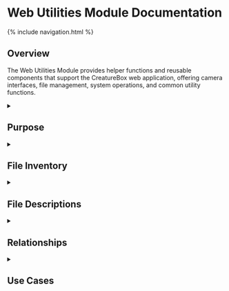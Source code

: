 # Web Utilities Module Documentation

{% include navigation.html %}

## Overview

The Web Utilities Module provides helper functions and reusable components that support the CreatureBox web application, offering camera interfaces, file management, system operations, and common utility functions.

<details id="purpose">
<summary><h2>Purpose</h2></summary>
<div markdown="1">

The `src/web/utils` directory contains utility functions and helper components that are used throughout the CreatureBox web application. This module provides:

- Camera control interfaces for web components
- File management utilities
- System operation wrappers
- Date and time processing
- Data validation and transformation
- Common helper functions for web routes and services

These utilities encapsulate implementation details and provide clean, reusable interfaces for common operations, improving code maintainability and reducing duplication.

</div>
</details>

<details id="file-inventory">
<summary><h2>File Inventory</h2></summary>
<div markdown="1">

| Filename | Type | Size | Purpose |
|----------|------|------|---------|
| __init__.py | Python | 0.2 KB | Package initialization |
| camera.py | Python | 2.4 KB | Camera interfaces |
| files.py | Python | 1.8 KB | File operations |
| system.py | Python | 2.1 KB | System interaction |
| date_utils.py | Python | 1.2 KB | Date/time utilities |
| validators.py | Python | 1.5 KB | Data validation |
| formatters.py | Python | 0.9 KB | Data formatting |

</div>
</details>

<details id="file-descriptions">
<summary><h2>File Descriptions</h2></summary>
<div markdown="1">

### __init__.py
- **Primary Purpose**: Package initialization
- **Key Functions**:
  * Exports common utility functions
- **Dependencies**:
  * None
- **Technical Notes**: Only used for package identification

### camera.py
- **Primary Purpose**: Camera control interfaces
- **Key Functions**:
  * `initialize_camera()`: Set up camera with settings
  * `capture_image(options)`: Take photo with specified parameters
  * `start_preview()`: Begin camera preview stream
  * `stop_preview()`: End camera preview
  * `adjust_settings(settings)`: Change camera parameters
  * `get_supported_modes()`: List available camera modes
  * `set_attraction_mode(enable)`: Control wildlife attraction features
- **Dependencies**:
  * Hardware camera drivers
  * Camera libraries (picamera, gphoto)
  * Camera-specific utilities
- **Technical Notes**: Abstract interface supporting multiple camera types

### files.py
- **Primary Purpose**: File operations
- **Key Functions**:
  * `safe_filename(original)`: Create safe filename
  * `get_file_type(path)`: Detect file type
  * `list_directory(path, filter)`: List directory contents
  * `create_directory(path)`: Create directory if not exists
  * `get_file_info(path)`: Get metadata for file
  * `calculate_directory_size(path)`: Calculate total directory size
  * `find_duplicate_images(path)`: Find similar/duplicate images
- **Dependencies**:
  * File system access
  * File type detection libraries
- **Technical Notes**: Handles error conditions and edge cases

### system.py
- **Primary Purpose**: System operation interfaces
- **Key Functions**:
  * `get_system_info()`: Retrieve system statistics
  * `get_memory_usage()`: Get memory utilization
  * `get_disk_usage(path)`: Get storage utilization
  * `get_cpu_temperature()`: Measure CPU temperature
  * `execute_command(command)`: Run system command safely
  * `reboot_system()`: Trigger system reboot
  * `shutdown_system()`: Trigger system shutdown
  * `get_network_info()`: Get network interface details
- **Dependencies**:
  * System command execution
  * Hardware interfaces
  * OS-specific libraries
- **Technical Notes**: Implements safe execution patterns for system commands

### date_utils.py
- **Primary Purpose**: Date and time utilities
- **Key Functions**:
  * `format_timestamp(timestamp, format)`: Format timestamp for display
  * `parse_date_string(string, format)`: Parse date from string
  * `get_time_difference(start, end)`: Calculate time difference
  * `is_night_time()`: Determine if current time is night
  * `get_sunrise_sunset()`: Get sunrise/sunset times
  * `get_local_timezone()`: Get system timezone
- **Dependencies**:
  * Python datetime module
  * Timezone libraries
- **Technical Notes**: Handles timezone awareness properly

### validators.py
- **Primary Purpose**: Data validation
- **Key Functions**:
  * `validate_email(email)`: Validate email format
  * `validate_ip_address(ip)`: Validate IP address format
  * `validate_settings(settings, schema)`: Validate settings against schema
  * `validate_file_upload(file, allowed_types)`: Validate uploaded file
  * `sanitize_html(content)`: Clean HTML content
  * `is_valid_path(path)`: Check path for validity/security
- **Dependencies**:
  * Validation libraries
  * Schema validation
- **Technical Notes**: Used for input validation and security

### formatters.py
- **Primary Purpose**: Data formatting
- **Key Functions**:
  * `format_file_size(size)`: Format bytes to human-readable
  * `format_duration(seconds)`: Format seconds to HH:MM:SS
  * `truncate_text(text, length)`: Truncate text with ellipsis
  * `format_json(data, pretty)`: Format JSON data
  * `strip_html(html)`: Remove HTML tags
  * `pluralize(noun, count)`: Correctly pluralize words
- **Dependencies**:
  * None
- **Technical Notes**: Simple pure functions for formatting

</div>
</details>

<details id="relationships">
<summary><h2>Relationships</h2></summary>
<div markdown="1">

- **Related To**:
  * [Web Routes](./src-web-routes.md): Used by route handlers
  * [Web Services](./src-web-services.md): Used by business logic services
  * [Web Tests](./src-web-tests.md): Used in test fixtures
- **Depends On**:
  * [Software Module](./src-software.md): For camera and system control
  * [Configuration Module](./src-config.md): For settings access
  * [Power Module](./src-power.md): For power state management
  * System libraries and interfaces
- **Used By**:
  * Most web application components
  * Background tasks
  * API endpoints

</div>
</details>

<details id="use-cases">
<summary><h2>Use Cases</h2></summary>
<div markdown="1">

1. **Camera Control from Web Interface**:
   - **Description**: Taking photos via the web interface.
   - **Example**: 
     ```python
     # In a route handler
     from src.web.utils.camera import capture_image
     
     @camera_bp.route('/api/camera/capture', methods=['POST'])
     def take_photo():
         # Get parameters from request
         options = request.get_json() or {}
         exposure = options.get('exposure', 'auto')
         resolution = options.get('resolution', '1920x1080')
         format = options.get('format', 'jpeg')
         
         try:
             # Use camera utility to capture image
             result = capture_image(
                 exposure=exposure,
                 resolution=resolution,
                 format=format
             )
             
             return jsonify({
                 "success": True,
                 "file_path": result['path'],
                 "timestamp": result['timestamp'],
                 "metadata": result['metadata']
             })
         except Exception as e:
             return jsonify({"success": False, "error": str(e)}), 500
     ```

2. **File Management**:
   - **Description**: Working with files in the web application.
   - **Example**: 
     ```python
     # In a service or route handler
     from src.web.utils.files import list_directory, get_file_info, safe_filename
     
     @gallery_bp.route('/api/gallery', methods=['GET'])
     def get_gallery():
         # Get directory listing
         directory = request.args.get('directory', 'captures')
         filter_type = request.args.get('type')
         
         try:
             # List files in directory with optional filter
             files = list_directory(directory, filter_type=filter_type)
             
             # Get detailed information for each file
             result = []
             for file_path in files:
                 info = get_file_info(file_path)
                 result.append({
                     "name": info['name'],
                     "path": file_path,
                     "size": info['size'],
                     "type": info['type'],
                     "created": info['created'],
                     "modified": info['modified'],
                     "dimensions": info.get('dimensions')
                 })
             
             return jsonify({"files": result})
         except Exception as e:
             return jsonify({"error": str(e)}), 500
             
     @gallery_bp.route('/api/gallery/upload', methods=['POST'])
     def upload_file():
         if 'file' not in request.files:
             return jsonify({"error": "No file provided"}), 400
             
         file = request.files['file']
         if file.filename == '':
             return jsonify({"error": "Empty filename"}), 400
             
         # Create safe filename
         filename = safe_filename(file.filename)
         
         # Save file
         file.save(os.path.join('uploads', filename))
         
         return jsonify({"success": True, "filename": filename})
     ```

3. **System Information Display**:
   - **Description**: Showing system status in the dashboard.
   - **Example**: 
     ```python
     # In a route handler
     from src.web.utils.system import get_system_info, get_memory_usage, get_disk_usage
     from src.web.utils.formatters import format_file_size
     
     @system_bp.route('/api/system/status', methods=['GET'])
     def system_status():
         try:
             # Get system information
             info = get_system_info()
             memory = get_memory_usage()
             disk = get_disk_usage('/')
             
             # Format for display
             memory_used_formatted = format_file_size(memory['used'])
             memory_total_formatted = format_file_size(memory['total'])
             
             return jsonify({
                 "hostname": info['hostname'],
                 "uptime": info['uptime'],
                 "cpu_temp": info['cpu_temperature'],
                 "memory": {
                     "used": memory_used_formatted,
                     "total": memory_total_formatted,
                     "percent": memory['percent']
                 },
                 "disk": {
                     "used": format_file_size(disk['used']),
                     "total": format_file_size(disk['total']),
                     "percent": disk['percent']
                 },
                 "network": info['network']
             })
         except Exception as e:
             return jsonify({"error": str(e)}), 500
     ```

4. **Date and Time Handling**:
   - **Description**: Using date utilities for scheduling and display.
   - **Example**: 
     ```python
     # In a service or route handler
     from src.web.utils.date_utils import format_timestamp, get_sunrise_sunset, is_night_time
     
     @scheduler_bp.route('/api/scheduler/optimal-times', methods=['GET'])
     def get_optimal_capture_times():
         try:
             # Get sunrise and sunset times
             times = get_sunrise_sunset()
             
             # Format for display
             sunrise = format_timestamp(times['sunrise'], "%H:%M")
             sunset = format_timestamp(times['sunset'], "%H:%M")
             
             # Calculate optimal wildlife photography times
             # (dawn and dusk are often best)
             dawn_start = format_timestamp(times['sunrise'] - 1800, "%H:%M")  # 30 min before sunrise
             dawn_end = format_timestamp(times['sunrise'] + 1800, "%H:%M")    # 30 min after sunrise
             dusk_start = format_timestamp(times['sunset'] - 1800, "%H:%M")   # 30 min before sunset
             dusk_end = format_timestamp(times['sunset'] + 1800, "%H:%M")     # 30 min after sunset
             
             # Check if it's currently night time
             is_night = is_night_time()
             
             return jsonify({
                 "sunrise": sunrise,
                 "sunset": sunset,
                 "optimal_periods": [
                     {"name": "Dawn", "start": dawn_start, "end": dawn_end},
                     {"name": "Dusk", "start": dusk_start, "end": dusk_end}
                 ],
                 "is_night": is_night,
                 "current_period": "Night" if is_night else "Day"
             })
         except Exception as e:
             return jsonify({"error": str(e)}), 500
     ```

</div>
</details>
